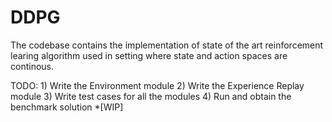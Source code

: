 # DDPG
The codebase contains the implementation of state of the art reinforcement learing algorithm used in setting where state and action spaces are continous.

TODO:
    1) Write the Environment module
    2) Write the Experience Replay module
    3) Write test cases for all the modules
    4) Run and obtain the benchmark solution
*[WIP]